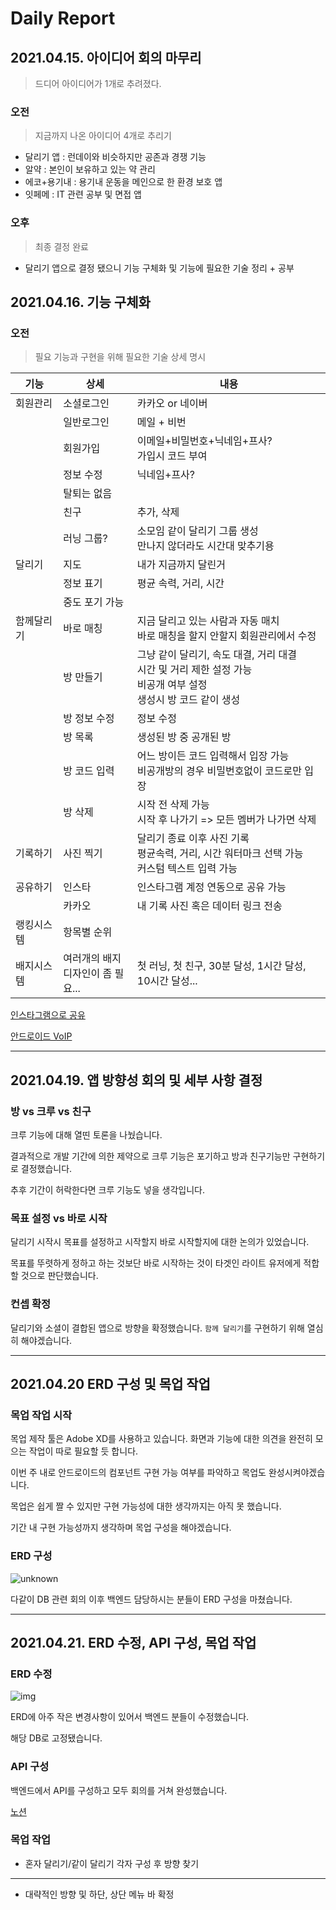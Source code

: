 # Daily Report 

## 2021.04.15. 아이디어 회의 마무리

> 드디어 아이디어가 1개로 추려졌다.

### 오전 

> 지금까지 나온 아이디어 4개로 추리기

- 달리기 앱 : 런데이와 비슷하지만 공존과 경쟁 기능
- 알약 : 본인이 보유하고 있는 약 관리
- 에코+용기내 : 용기내 운동을 메인으로 한 환경 보호 앱
- 잇페메 : IT 관련 공부 및 면접 앱

### 오후

> 최종 결정 완료

- 달리기 앱으로 결정 됐으니 기능 구체화 및 기능에 필요한 기술 정리 + 공부

## 2021.04.16. 기능 구체화

### 오전

> 필요 기능과 구현을 위해 필요한 기술 상세 명시

| 기능       | 상세                                   | 내용                                                         |
| ---------- | -------------------------------------- | ------------------------------------------------------------ |
| 회원관리   | 소셜로그인                             | 카카오 or 네이버                                             |
|            | 일반로그인                             | 메일 + 비번                                                  |
|            | 회원가입                               | 이메일+비밀번호+닉네임+프사?<br />가입시 코드 부여           |
|            | 정보 수정                              | 닉네임+프사?                                                 |
|            | 탈퇴는 없음                            |                                                              |
|            | 친구                                   | 추가, 삭제                                                   |
|            | 러닝 그룹?                             | 소모임 같이 달리기 그룹 생성<br />만나지 않더라도 시간대 맞추기용 |
| 달리기     | 지도                                   | 내가 지금까지 달린거                                         |
|            | 정보 표기                              | 평균 속력, 거리, 시간                                        |
|            | 중도 포기 가능                         |                                                              |
| 함께달리기 | 바로 매칭                              | 지금 달리고 있는 사람과 자동 매치<br />바로 매칭을 할지 안할지 회원관리에서 수정 |
|            | 방 만들기                              | 그냥 같이 달리기, 속도 대결, 거리 대결<br />시간 및 거리 제한 설정 가능<br />비공개 여부 설정<br />생성시 방 코드 같이 생성 |
|            | 방 정보 수정                           | 정보 수정                                                    |
|            | 방 목록                                | 생성된 방 중 공개된 방                                       |
|            | 방 코드 입력                           | 어느 방이든 코드 입력해서 입장 가능<br />비공개방의 경우 비밀번호없이 코드로만 입장 |
|            | 방 삭제                                | 시작 전 삭제 가능<br />시작 후 나가기 => 모든 멤버가 나가면 삭제 |
| 기록하기   | 사진 찍기                              | 달리기 종료 이후 사진 기록<br />평균속력, 거리, 시간 워터마크 선택 가능<br />커스텀 텍스트 입력 가능 |
| 공유하기   | 인스타                                 | 인스타그램 계정 연동으로 공유 가능                           |
|            | 카카오                                 | 내 기록 사진 혹은 데이터 링크 전송                           |
| 랭킹시스템 | 항목별 순위                            |                                                              |
| 배지시스템 | 여러개의 배지<br />디자인이 좀 필요... | 첫 러닝, 첫 친구, 30분 달성, 1시간 달성, 10시간 달성...      |

[인스타그램으로 공유](https://developers.facebook.com/docs/instagram/sharing-to-feed)

[안드로이드 VoIP](https://developer.android.com/guide/topics/connectivity/sip?hl=ko#manager)

---

## 2021.04.19. 앱 방향성 회의 및 세부 사항 결정

### 방 vs 크루 vs 친구

크루 기능에 대해 열띤 토론을 나눴습니다.

결과적으로 개발 기간에 의한 제약으로 크루 기능은 포기하고 방과 친구기능만 구현하기로 결정했습니다.

추후 기간이 허락한다면 크루 기능도 넣을 생각입니다.

### 목표 설정 vs 바로 시작

달리기 시작시 목표를 설정하고 시작할지 바로 시작할지에 대한 논의가 있었습니다.

목표를 뚜렷하게 정하고 하는 것보단 바로 시작하는 것이 타겟인 라이트 유저에게 적합할 것으로 판단했습니다.

### 컨셉 확정

달리기와 소셜이 결합된 앱으로 방향을 확정했습니다. `함께 달리기`를 구현하기 위해 열심히 해야겠습니다.

---

## 2021.04.20 ERD 구성 및 목업 작업

### 목업 작업 시작

목업 제작 툴은 Adobe XD를 사용하고 있습니다. 화면과 기능에 대한 의견을 완전히 모으는 작업이 따로 필요할 듯 합니다. 

이번 주 내로 안드로이드의 컴포넌트 구현 가능 여부를 파악하고 목업도 완성시켜야겠습니다.

목업은 쉽게 짤 수 있지만 구현 가능성에 대한 생각까지는 아직 못 했습니다.

기간 내 구현 가능성까지 생각하며 목업 구성을 해야겠습니다.

### ERD 구성

![unknown](README.assets/unknown1.png)

다같이 DB 관련 회의 이후 백엔드 담당하시는 분들이 ERD 구성을 마쳤습니다.

---

## 2021.04.21. ERD 수정, API 구성, 목업 작업

### ERD 수정

![img](README.assets/unknown.png)

ERD에 아주 작은 변경사항이 있어서 백엔드 분들이 수정했습니다.

해당 DB로 고정됐습니다.

### API 구성

백엔드에서 API를 구성하고 모두 회의를 거쳐 완성했습니다.

[노션](https://www.notion.so/9766f3bb91be400d83cc6d53ca8162d3?v=493b7759e30d427a81ab55daa7a4cec4)

### 목업 작업

- 혼자 달리기/같이 달리기 각자 구성 후 방향 찾기

---

- 대략적인 방향 및 하단, 상단 메뉴 바 확정